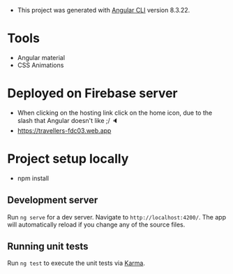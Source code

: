 * This project was generated with [Angular CLI](https://github.com/angular/angular-cli) version 8.3.22.
# Tools
* Angular material
* CSS Animations
# Deployed on Firebase server
* When clicking on the hosting link click on the home icon, due to the slash that Angular doesn't like ;/ 🔈
* https://travellers-fdc03.web.app

# Project setup locally
* npm install

## Development server

Run `ng serve` for a dev server. Navigate to `http://localhost:4200/`. The app will automatically reload if you change any of the source files.

## Running unit tests

Run `ng test` to execute the unit tests via [Karma](https://karma-runner.github.io).

